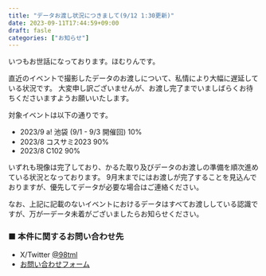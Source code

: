 ```yaml
---
title: "データお渡し状況につきまして(9/12 1:30更新)"
date: 2023-09-11T17:44:59+09:00
draft: fasle
categories: ["お知らせ"]
---
```


いつもお世話になっております。ほむりんです。

直近のイベントで撮影したデータのお渡しについて、私情により大幅に遅延している状況です。
大変申し訳ございませんが、お渡し完了までいましばらくお待ちくださいますようお願いいたします。

対象イベントは以下の通りです。

- 2023/9 a! 池袋 (9/1 - 9/3 開催回) 10%
- 2023/8 コスサミ2023 90%
- 2023/8 C102 90%

いずれも現像は完了しており、かるた取り及びデータのお渡しの準備を順次進めている状況となっております。
9月末までにはお渡しが完了することを見込んでおりますが、優先してデータが必要な場合はご連絡ください。

なお、上記に記載のないイベントにおけるデータはすべてお渡ししている認識ですが、万が一データ未着がございましたらお知らせください。

### ■ 本件に関するお問い合わせ先

- X/Twitter [@98tml][x-link]
- [お問い合わせフォーム][contact-link]


[x-link]: https://x.com/98tml
[contact-link]: https://t98.info/contact/